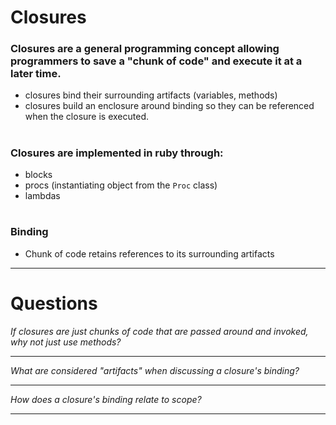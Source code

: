 # Closures 
### Closures are a general programming concept allowing programmers to save a "chunk of code" and execute it at a later time. 

- closures bind their surrounding artifacts (variables, methods)
- closures build an enclosure around binding so they can be referenced when the closure is executed. 
#
### Closures are implemented in ruby through: 
- blocks 
- procs (instantiating object from the `Proc` class)
- lambdas
#

### Binding
- Chunk of code retains references to its surrounding artifacts
---
#
#
#
# Questions
*If closures are just chunks of code that are passed around and invoked, why not just use methods?*

---
*What are considered "artifacts" when discussing a closure's binding?*

---
*How does a closure's binding relate to scope?* 

---
